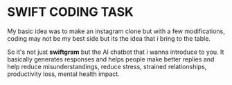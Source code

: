 <h1>SWIFT CODING TASK</h1>
<p>My basic idea was to make an instagram clone but with a few modifications, coding may not be my best side but its the idea that i bring to the table.
<p> So it's not just <b>swiftgram</b> but the AI chatbot that i wanna introduce to you. It basically generates responses and helps people make better replies and help reduce misunderstandings, reduce stress, strained relationships, productivity loss, mental health impact.   </p>
<div align ="center">
    
</div>
